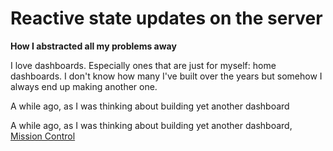 # Reactive state updates on the server

**How I abstracted all my problems away**

I love dashboards. Especially ones that are just for myself: home dashboards. I don't know how many I've built over the years but somehow I always end up making another one.

A while ago, as I was thinking about building yet another dashboard

A while ago, as I was thinking about building yet another dashboard,  [Mission Control](https://mission-control.js.org) 
